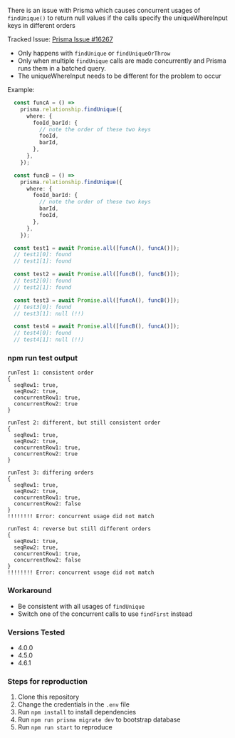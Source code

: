 There is an issue with Prisma which causes concurrent usages of `findUnique()` to return null values if the calls specify the uniqueWhereInput keys in different orders

Tracked Issue: [Prisma Issue #16267](https://github.com/prisma/prisma/issues/16267)

- Only happens with `findUnique` or `findUniqueOrThrow`
- Only when multiple `findUnique` calls are made concurrently and Prisma runs them in a batched query.
- The uniqueWhereInput needs to be different for the problem to occur

Example:
```typescript
  const funcA = () =>
    prisma.relationship.findUnique({
      where: {
        fooId_barId: {
          // note the order of these two keys
          fooId,
          barId,
        },
      },
    });

  const funcB = () =>
    prisma.relationship.findUnique({
      where: {
        fooId_barId: {
          // note the order of these two keys
          barId,
          fooId,
        },
      },
    });

  const test1 = await Promise.all([funcA(), funcA()]);
  // test1[0]: found
  // test1[1]: found

  const test2 = await Promise.all([funcB(), funcB()]);
  // test2[0]: found
  // test2[1]: found

  const test3 = await Promise.all([funcA(), funcB()]);
  // test3[0]: found
  // test3[1]: null (!!)

  const test4 = await Promise.all([funcB(), funcA()]);
  // test4[0]: found
  // test4[1]: null (!!)
```

### npm run test output
```
runTest 1: consistent order
{
  seqRow1: true,
  seqRow2: true,
  concurrentRow1: true,
  concurrentRow2: true
}

runTest 2: different, but still consistent order
{
  seqRow1: true,
  seqRow2: true,
  concurrentRow1: true,
  concurrentRow2: true
}

runTest 3: differing orders
{
  seqRow1: true,
  seqRow2: true,
  concurrentRow1: true,
  concurrentRow2: false
}
!!!!!!!! Error: concurrent usage did not match

runTest 4: reverse but still different orders
{
  seqRow1: true,
  seqRow2: true,
  concurrentRow1: true,
  concurrentRow2: false
}
!!!!!!!! Error: concurrent usage did not match

```

### Workaround
 - Be consistent with all usages of `findUnique`
 - Switch one of the concurrent calls to use `findFirst` instead


### Versions Tested

- 4.0.0
- 4.5.0
- 4.6.1
 
### Steps for reproduction

1. Clone this repository
2. Change the credentials in the `.env` file
4. Run `npm install` to install dependencies
3. Run `npm run prisma migrate dev` to bootstrap database
5. Run `npm run start` to reproduce

